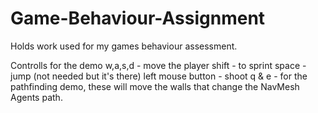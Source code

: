 # Game-Behaviour-Assignment
Holds work used for my games behaviour assessment.


Controlls for the demo
w,a,s,d - move the player
shift - to sprint
space - jump (not needed but it's there)
left mouse button - shoot
q & e - for the pathfinding demo, these will move the walls that change the NavMesh Agents path.
